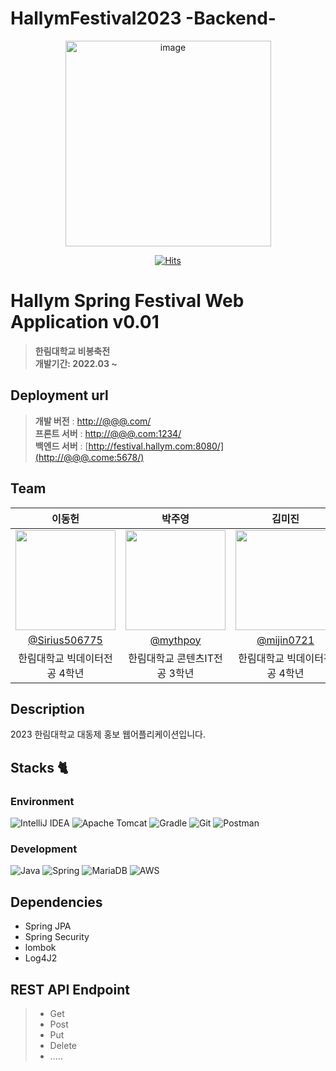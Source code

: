 # HallymFestival2023 -Backend-

<div align="center">
    <img width="329" alt="image" src="https://avatars.githubusercontent.com/u/122857055?s=400&u=386f18f709e3269a0f8fa4078f62f53320576dfd&v=4">

[![Hits](https://hits.seeyoufarm.com/api/count/incr/badge.svg?url=https%3A%2F%2Fgithub.com%2FVoluntain-SKKU%2FHallymFestival2023-Backend-&count_bg=%2379C83D&title_bg=%23555555&icon=&icon_color=%23E7E7E7&title=hits&edge_flat=false)](https://hits.seeyoufarm.com)

</div>

# Hallym Spring Festival Web Application v0.01
> **한림대학교 비봉축전** <br/> **개발기간: 2022.03 ~**

## Deployment url

> **개발 버전** : [http://@@@.com/](http://@@@.come/) <br>
> **프론트 서버** : [http://@@@.com:1234/](http://@@@.come:1234/)<br>
> **백엔드 서버** : [http://festival.hallym.com:8080/](http://@@@.come:5678/)<br>

## Team

|                                                                이동헌                                                                |                                       박주영                                        |                                       김미진                                        |  이강훈 |                                                                                      
|:---------------------------------------------------------------------------------------------------------------------------------:|:--------------------------------------------------------------------------------:|:--------------------------------------------------------------------------------:|:----:|
| <img width="160px" src="https://avatars.githubusercontent.com/u/80760160?v=4" /> | <img width="160px" src="https://avatars.githubusercontent.com/u/52206904?v=4" /> | <img width="160px" src="https://avatars.githubusercontent.com/u/112682489?v=4"/> |  <img width="160px" src="https://avatars.githubusercontent.com/u/90516950?v=4"/>    |
|                                             [@Sirius506775](https://github.com/Sirius506775)                                              |                      [@mythpoy](https://github.com/mythpoy)                      |                    [@mijin0721](https://github.com/mijin0721)                    |     [@kangwhon](https://github.com/kangwhon)   |
|    한림대학교 빅데이터전공  4학년   |   한림대학교 콘텐츠IT전공 3학년   |    한림대학교 빅데이터전공 4학년  |    한림대학교 빅데이터전공 4학년  |

## Description
2023 한림대학교 대동제 홍보 웹어플리케이션입니다.  

## Stacks 🐈

### Environment
![IntelliJ IDEA](https://img.shields.io/badge/IntelliJIDEA-000000.svg?style=for-the-badge&logo=intellij-idea&logoColor=white)
![Apache Tomcat](https://img.shields.io/badge/apache%20tomcat-%23F8DC75.svg?style=for-the-badge&logo=apache-tomcat&logoColor=black)
![Gradle](https://img.shields.io/badge/Gradle-02303A.svg?style=for-the-badge&logo=Gradle&logoColor=white)
![Git](https://img.shields.io/badge/Git-F05032?style=for-the-badge&logo=Git&logoColor=white)
![Postman](https://img.shields.io/badge/Postman-FF6C37?style=for-the-badge&logo=postman&logoColor=white)


### Development
![Java](https://img.shields.io/badge/java-%23ED8B00.svg?style=for-the-badge&logo=java&logoColor=white)
![Spring](https://img.shields.io/badge/spring-%236DB33F.svg?style=for-the-badge&logo=spring&logoColor=white)
![MariaDB](https://img.shields.io/badge/MariaDB-003545?style=for-the-badge&logo=mariadb&logoColor=white)
![AWS](https://img.shields.io/badge/AWS-%23FF9900.svg?style=for-the-badge&logo=amazon-aws&logoColor=white)

## Dependencies
- Spring JPA
- Spring Security
- lombok
- Log4J2

## REST API Endpoint
> - Get  <br>
> - Post
> - Put
> - Delete
> - .....
> 
